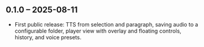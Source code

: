 ## 0.1.0 – 2025-08-11
- First public release: TTS from selection and paragraph, saving audio to a configurable folder, player view with overlay and floating controls, history, and voice presets. 